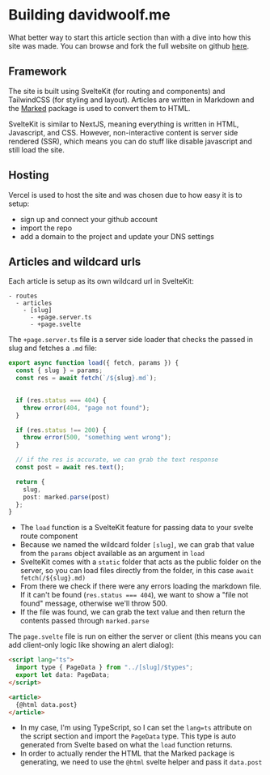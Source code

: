 # Building davidwoolf.me

What better way to start this article section than with a dive into how this site was made. You can browse and fork the full website on github [here](https://github.com/davidwoolf/website).

## Framework 

The site is built using SvelteKit (for routing and components) and TailwindCSS (for styling and layout). Articles are written in Markdown and the [Marked](https://marked.js.org) package is used to convert them to HTML.

SvelteKit is similar to NextJS, meaning everything is written in HTML, Javascript, and CSS. However, non-interactive content is server side rendered (SSR), which means you can do stuff like disable javascript and still load the site.

## Hosting

Vercel is used to host the site and was chosen due to how easy it is to setup:

- sign up and connect your github account
- import the repo
- add a domain to the project and update your DNS settings

## Articles and wildcard urls

Each article is setup as its own wildcard url in SvelteKit:

```
- routes
  - articles
    - [slug]
      - +page.server.ts
      - +page.svelte
```

The `+page.server.ts` file is a server side loader that checks the passed in slug and fetches a `.md` file:

```ts
export async function load({ fetch, params }) {
  const { slug } = params;
  const res = await fetch(`/${slug}.md`);
  

  if (res.status === 404) {
    throw error(404, "page not found");
  }

  if (res.status !== 200) {
    throw error(500, "something went wrong");
  }

  // if the res is accurate, we can grab the text response
  const post = await res.text();

  return {
    slug,
    post: marked.parse(post)
  };
}
```

- The `load` function is a SvelteKit feature for passing data to your svelte route component
- Because we named the wildcard folder `[slug]`, we can grab that value from the `params` object available as an argument in `load`
- SvelteKit comes with a `static` folder that acts as the public folder on the server, so you can load files directly from the folder, in this case `await fetch(/${slug}.md)`
- From there we check if there were any errors loading the markdown file. If it can't be found (`res.status === 404`), we want to show a "file not found" message, otherwise we'll throw 500.
- If the file was found, we can grab the text value and then return the contents passed through `marked.parse`

The `page.svelte` file is run on either the server or client (this means you can add client-only logic like showing an alert dialog):

```html
<script lang="ts">
  import type { PageData } from "../[slug]/$types";
  export let data: PageData;
</script>

<article>
  {@html data.post}
</article>
```

- In my case, I'm using TypeScript, so I can set the `lang=ts` attribute on the script section and import the `PageData` type. This type is auto generated from Svelte based on what the `load` function returns.
- In order to actually render the HTML that the Marked package is generating, we need to use the `@html` svelte helper and pass it `data.post`